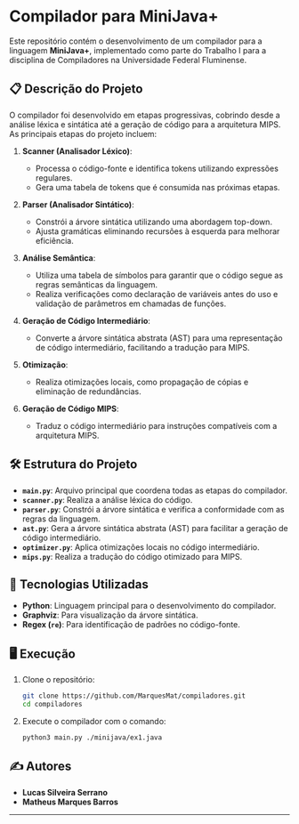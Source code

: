 
# Compilador para MiniJava+

Este repositório contém o desenvolvimento de um compilador para a linguagem **MiniJava+**, implementado como parte do Trabalho I para a disciplina de Compiladores na Universidade Federal Fluminense.

## 📋 Descrição do Projeto

O compilador foi desenvolvido em etapas progressivas, cobrindo desde a análise léxica e sintática até a geração de código para a arquitetura MIPS. As principais etapas do projeto incluem:

1. **Scanner (Analisador Léxico)**:
   - Processa o código-fonte e identifica tokens utilizando expressões regulares.
   - Gera uma tabela de tokens que é consumida nas próximas etapas.

2. **Parser (Analisador Sintático)**:
   - Constrói a árvore sintática utilizando uma abordagem top-down.
   - Ajusta gramáticas eliminando recursões à esquerda para melhorar eficiência.

3. **Análise Semântica**:
   - Utiliza uma tabela de símbolos para garantir que o código segue as regras semânticas da linguagem.
   - Realiza verificações como declaração de variáveis antes do uso e validação de parâmetros em chamadas de funções.

4. **Geração de Código Intermediário**:
   - Converte a árvore sintática abstrata (AST) para uma representação de código intermediário, facilitando a tradução para MIPS.

5. **Otimização**:
   - Realiza otimizações locais, como propagação de cópias e eliminação de redundâncias.

6. **Geração de Código MIPS**:
   - Traduz o código intermediário para instruções compatíveis com a arquitetura MIPS.

## 🛠️ Estrutura do Projeto

- **`main.py`**: Arquivo principal que coordena todas as etapas do compilador.
- **`scanner.py`**: Realiza a análise léxica do código.
- **`parser.py`**: Constrói a árvore sintática e verifica a conformidade com as regras da linguagem.
- **`ast.py`**: Gera a árvore sintática abstrata (AST) para facilitar a geração de código intermediário.
- **`optimizer.py`**: Aplica otimizações locais no código intermediário.
- **`mips.py`**: Realiza a tradução do código otimizado para MIPS.

## 🔧 Tecnologias Utilizadas

- **Python**: Linguagem principal para o desenvolvimento do compilador.
- **Graphviz**: Para visualização da árvore sintática.
- **Regex (`re`)**: Para identificação de padrões no código-fonte.

## 🖥️ Execução

1. Clone o repositório:
   ```bash
   git clone https://github.com/MarquesMat/compiladores.git
   cd compiladores
   ```

2. Execute o compilador com o comando:
   ```bash
   python3 main.py ./minijava/ex1.java
   ```

## ✍️ Autores

- **Lucas Silveira Serrano**
- **Matheus Marques Barros**

---


